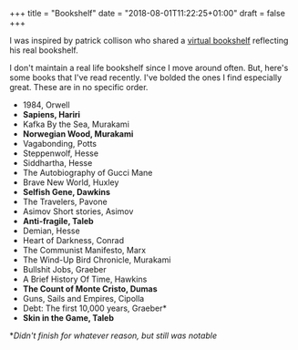 +++
title = "Bookshelf"
date = "2018-08-01T11:22:25+01:00"
draft = false
+++

I was inspired by patrick collison who shared a [virtual bookshelf](https://patrickcollison.com/bookshelf) reflecting his real bookshelf.

I don't maintain a real life bookshelf since I move around often. But, here's some books that I've read recently. I've bolded the ones I find especially great. These are in no specific order.

* 1984, Orwell
* **Sapiens, Hariri**
* Kafka By the Sea, Murakami
* **Norwegian Wood, Murakami**
* Vagabonding, Potts
* Steppenwolf, Hesse
* Siddhartha, Hesse
* The Autobiography of Gucci Mane
* Brave New World, Huxley
* **Selfish Gene, Dawkins**
* The Travelers, Pavone
* Asimov Short stories, Asimov
* **Anti-fragile, Taleb**
* Demian, Hesse
* Heart of Darkness, Conrad
* The Communist Manifesto, Marx
* The Wind-Up Bird Chronicle, Murakami
* Bullshit Jobs, Graeber
* A Brief History Of Time, Hawkins
* **The Count of Monte Cristo, Dumas**
* Guns, Sails and Empires, Cipolla
* Debt: The first 10,000 years, Graeber*
* **Skin in the Game, Taleb**

\*_Didn't finish for whatever reason, but still was notable_

